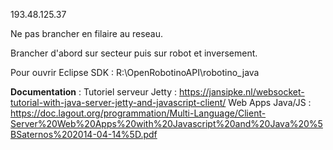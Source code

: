 193.48.125.37

Ne pas brancher en filaire au reseau.

Brancher d'abord sur secteur puis sur robot et inversement.

Pour ouvrir Eclipse SDK : R:\OpenRobotinoAPI\robotino_java

**Documentation** :
Tutoriel serveur Jetty : https://jansipke.nl/websocket-tutorial-with-java-server-jetty-and-javascript-client/
Web Apps Java/JS : https://doc.lagout.org/programmation/Multi-Language/Client-Server%20Web%20Apps%20with%20Javascript%20and%20Java%20%5BSaternos%202014-04-14%5D.pdf
